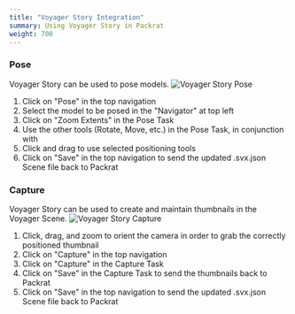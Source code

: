 ```yaml
---
title: "Voyager Story Integration"
summary: Using Voyager Story in Packrat
weight: 700
---
```


### Pose
Voyager Story can be used to pose models.
![Voyager Story Pose](/dpo-packrat/images/packrat-voyager-pose.png "Voyager Story Pose")   
1. Click on "Pose" in the top navigation
2. Select the model to be posed in the "Navigator" at top left
3. Click on "Zoom Extents" in the Pose Task
4. Use the other tools (Rotate, Move, etc.) in the Pose Task, in conjunction with
5. Click and drag to use selected positioning tools
6. Click on "Save" in the top navigation to send the updated .svx.json Scene file back to Packrat

### Capture
Voyager Story can be used to create and maintain thumbnails in the Voyager Scene.
![Voyager Story Capture](/dpo-packrat/images/packrat-voyager-capture.png "Voyager Story Capture")   
1. Click, drag, and zoom to orient the camera in order to grab the correctly positioned thumbnail
2. Click on "Capture" in the top navigation
3. Click on "Capture" in the Capture Task
4. Click on "Save" in the Capture Task to send the thumbnails back to Packrat
5. Click on "Save" in the top navigation to send the updated .svx.json Scene file back to Packrat